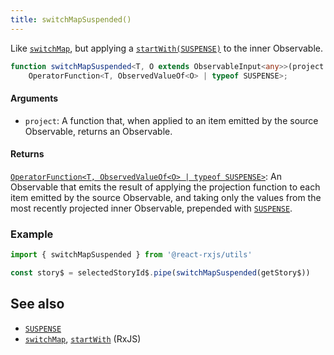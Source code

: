 ```yaml
---
title: switchMapSuspended()
---
```


Like [`switchMap`], but applying a [`startWith(SUSPENSE)`][`startWith`] to the inner Observable.

```ts
function switchMapSuspended<T, O extends ObservableInput<any>>(project: (value: T, index: number) => O): 
    OperatorFunction<T, ObservedValueOf<O> | typeof SUSPENSE>;
```

#### Arguments
* `project`: A function that, when applied to an item emitted by the source Observable, returns an Observable.

#### Returns

[`OperatorFunction<T, ObservedValueOf<O> | typeof SUSPENSE>`][OperatorFunction]: An Observable that emits the result 
of applying the projection function to each item emitted by the source Observable, and taking only the values from 
the most recently projected inner Observable, prepended with [`SUSPENSE`].

### Example

```ts
import { switchMapSuspended } from '@react-rxjs/utils'

const story$ = selectedStoryId$.pipe(switchMapSuspended(getStory$))
```

## See also
* [`SUSPENSE`]
* [`switchMap`], [`startWith`] (RxJS)

[`SUSPENSE`]: ../core/suspense
[`switchMap`]: https://rxjs.dev/api/operators/switchMap
[`startWith`]: https://rxjs.dev/api/operators/startWith
[OperatorFunction]: https://rxjs.dev/api/index/interface/OperatorFunction